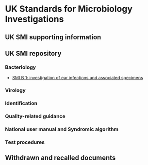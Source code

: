 # UK Standards for Microbiology Investigations

## UK SMI supporting information

## UK SMI repository

### Bacteriology

* [SMI B 1: investigation of ear infections and associated specimens](rutebeuf.github.io/B_1i9.pdf)

### Virology

### Identification

### Quality-related guidance

### National user manual and Syndromic algorithm

### Test procedures

## Withdrawn and recalled documents
